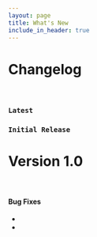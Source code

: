 ```yaml
---
layout: page
title: What's New
include_in_header: true
---
```


# Changelog


<br>

### `Latest`

### `Initial Release`
# **Version 1.0**


<br>

#### Bug Fixes
- 
- 

<br>
